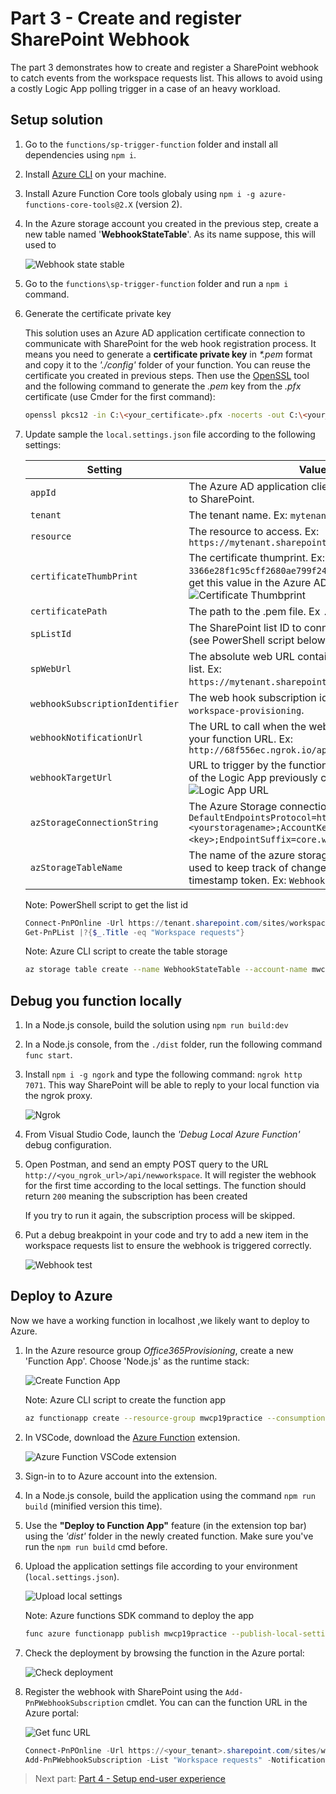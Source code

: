 # Part 3 - Create and register SharePoint Webhook

The part 3 demonstrates how to create and register a SharePoint webhook to catch events from the workspace requests list. This allows to avoid using a costly Logic App polling trigger in a case of an heavy workload.

## Setup solution

1. Go to the `functions/sp-trigger-function` folder and install all dependencies using `npm i`.

1. Install [Azure CLI](https://docs.microsoft.com/en-us/cli/azure/install-azure-cli-windows?view=azure-cli-latest) on your machine. 

1. Install Azure Function Core tools globaly using `npm i -g azure-functions-core-tools@2.X` (version 2).

1. In the Azure storage account you created in the previous step, create a new table named '**WebhookStateTable**'. As its name suppose, this will used to 

    ![Webhook state stable](../images/webhook_statetable.png)

1. Go to the `functions\sp-trigger-function` folder and run a `npm i` command.

1. Generate the certificate private key

    This solution uses an Azure AD application certificate connection to communicate with SharePoint for the web hook registration process. It means you need to generate a **certificate private key** in _*.pem_ format and copy it to the _'./config'_ folder of your function. You can reuse the certificate you created in previous steps. Then use the [OpenSSL](https://wiki.openssl.org/index.php/Binaries) tool and the following command to generate the _.pem_ key from the _.pfx_ certificate (use Cmder for the first command):

    ```bash
    openssl pkcs12 -in C:\<your_certificate>.pfx -nocerts -out C:\<your_certificate>.pem -nodes
    ```

1. Update sample the `local.settings.json` file according to the following settings: 

    | Setting | Value |
    | ------- | ----- |
    | `appId` | The Azure AD application client ID used to connect to SharePoint.
    | `tenant` | The tenant name. Ex: `mytenant`.
    | `resource` | The resource to access. Ex: `https://mytenant.sharepoint.com`
    | `certificateThumbPrint` | The certificate thumprint. Ex: `3366e28f1c95cff2680ae799f248e448f8655134`. You can get this value in the Azure AD Application: <br> ![Certificate Thumbprint](../images/certificate_thumbprint.png)
    | `certificatePath` | The path to the .pem file. Ex `.\\config\\key.pem`.
    | `spListId` | The SharePoint list ID to connect to for webhook. (see PowerShell script below)
    | `spWebUrl` | The absolute web URL containing the SharePoint list. Ex: `https://mytenant.sharepoint.com/sites/workspaces`.
    | `webhookSubscriptionIdentifier` | The web hook subscription identifier. Ex: `pnp-workspace-provisioning`.
    | `webhookNotificationUrl` | The URL to call when the webhook fires. Typically your function URL. Ex: `http://68f556ec.ngrok.io/api/webhookhandler`
    | `webhookTargetUrl` | URL to trigger by the function. This will be the URL of the Logic App previously created. ![Logic App URL](../images/logic_app_url.png)
    | `azStorageConnectionString` | The Azure Storage connection string. Ex: `DefaultEndpointsProtocol=https;AccountName=<yourstoragename>;AccountKey=<key>;EndpointSuffix=core.windows.net`.
    | `azStorageTableName` | The name of the azure storage table. This table is used to keep track of changes in the list using a timestamp token. Ex: `WebhookStateTable`.

    Note: PowerShell script to get the list id
    ```PowerShell
    Connect-PnPOnline -Url https://tenant.sharepoint.com/sites/workspaces
    Get-PnPList |?{$_.Title -eq "Workspace requests"}
    ```

    Note: Azure CLI script to create the table storage
    ```bash
    az storage table create --name WebhookStateTable --account-name mwcp19practice
    ```

## Debug you function locally

1. In a Node.js console, build the solution using `npm run build:dev`

1. In a Node.js console, from the `./dist` folder, run the following command `func start`.

1. Install `npm i -g ngork` and type the following command: `ngrok http 7071`. This way SharePoint will be able to reply to your local function via the ngrok proxy.

    ![Ngrok](../images/ngrok.png)

1. From Visual Studio Code, launch the *'Debug Local Azure Function'* debug configuration.

1. Open Postman, and send an empty POST query to the URL `http://<you_ngrok_url>/api/newworkspace`. It will register the webhook for the first time according to the local settings. The function should return `200` meaning the subscription has been created

    If you try to run it again, the subscription process will be skipped.

1. Put a debug breakpoint in your code and try to add a new item in the workspace requests list to ensure the webhook is triggered correctly.

    ![Webhook test](../images/webhook_test.png)

## Deploy to Azure

Now we have a working function in localhost ,we likely want to deploy to Azure.

1. In the Azure resource group _Office365Provisioning_, create a new 'Function App'. Choose 'Node.js' as the runtime stack:

    ![Create Function App](../images/create_func.png)

    Note: Azure CLI script to create the function app
    ```bash
    az functionapp create --resource-group mwcp19practice --consumption-plan-location canadaeast --name mwcp19practice --storage-account  mwcp19practice --runtime node
    ```

1. In VSCode, download the [Azure Function](https://code.visualstudio.com/tutorials/functions-extension/getting-started) extension.

    ![Azure Function VSCode extension](../images/az_func_ext.png)

1. Sign-in to to Azure account into the extension.
1. In a Node.js console, build the application using the command `npm run build` (minified version this time).
1. Use the **"Deploy to Function App"** feature (in the extension top bar) using the *'dist'* folder in the newly created function. Make sure you've run the `npm run build` cmd before.
1. Upload the application settings file according to your environment (`local.settings.json`).

    ![Upload local settings](../images/upload_settings.png)

    Note: Azure functions SDK command to deploy the app
    ```bash
    func azure functionapp publish mwcp19practice --publish-local-settings -i --overwrite-settings -y
    ```

1. Check the deployment by browsing the function in the Azure portal:

    ![Check deployment](../images/check_deploy.png)

1. Register the webhook with SharePoint using the `Add-PnPWebhookSubscription` cmdlet. You can can the function URL in the Azure portal:

    ![Get func URL](../images/get_func_url.png)
    ```PowerShell
    Connect-PnPOnline -Url https://<your_tenant>.sharepoint.com/sites/workspaces
    Add-PnPWebhookSubscription -List "Workspace requests" -NotificationUrl https://<you_func_name>.azurewebsites.net/api/webhookhandler
    ```


> Next part: [Part 4 - Setup end-user experience](./PART4.md)